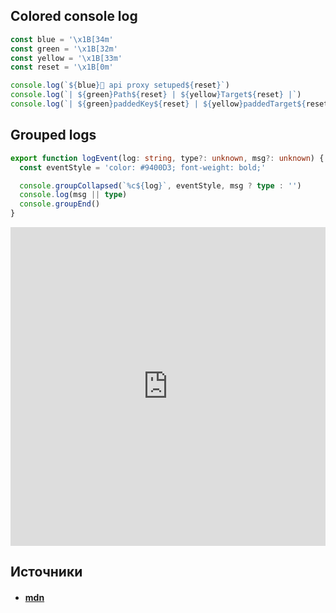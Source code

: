 ## Colored console log

```ts
const blue = '\x1B[34m'
const green = '\x1B[32m'
const yellow = '\x1B[33m'
const reset = '\x1B[0m'

console.log(`${blue}🔌 api proxy setuped${reset}`)
console.log(`| ${green}Path${reset} | ${yellow}Target${reset} |`)
console.log(`| ${green}paddedKey${reset} | ${yellow}paddedTarget${reset} |`)
```

## Grouped logs

```ts
export function logEvent(log: string, type?: unknown, msg?: unknown) {
  const eventStyle = 'color: #9400D3; font-weight: bold;'

  console.groupCollapsed(`%c${log}`, eventStyle, msg ? type : '')
  console.log(msg || type)
  console.groupEnd()
}
```

<iframe src="https://caniuse.bitsofco.de/embed/index.html?feat=console-basic" frameborder="0" width="100%" height="510px"></iframe>

## Источники
- #### [mdn](https://developer.mozilla.org/ru/docs/Web/API/console)